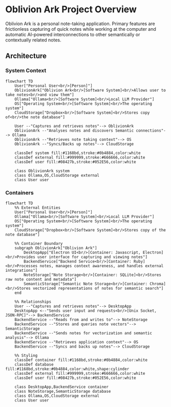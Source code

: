 # Oblivion Ark Project Overview

Oblivion Ark is a personal note-taking application.
Primary features are frictionless capturing of quick notes while working at the
computer and automatic AI-powered interconnections to other semantically or
contextually related notes.

## Architecture

### System Context

<!-- markdownlint-disable MD013 -->
```mermaid
flowchart TD
    User["Personal User<br/>[Person]"]
    OblivionArk["Oblivion Ark<br/>[Software System]<br/>Allows user to take notes<br/>and view them"]
    Ollama["Ollama<br/>[Software System]<br/>Local LLM Provider"]
    OS["Operating System<br/>[Software System]<br/>The operating system"]
    CloudStorage["Dropbox<br/>[Software System]<br/>Stores copy of<br/>the note database"]

    User --"Captures and retrieves notes"--> OblivionArk
    OblivionArk --"Analyses notes and discovers Semantic connections"--> Ollama
    OblivionArk --"Retrieves note taking context"--> OS
    OblivionArk --"Syncs/Backs up notes"--> CloudStorage

    classDef system fill:#1168bd,stroke:#0b4884,color:white
    classDef external fill:#999999,stroke:#666666,color:white
    classDef user fill:#08427b,stroke:#052E56,color:white

    class OblivionArk system
    class Ollama,OS,CloudStorage external
    class User user
```
<!-- markdownlint-enable MD013 -->

### Containers

<!-- markdownlint-disable MD013 -->
```mermaid
flowchart TD
    %% External Entities
    User["Personal User<br/>[Person]"]
    Ollama["Ollama<br/>[Software System]<br/>Local LLM Provider"]
    OS["Operating System<br/>[Software System]<br/>The operating system"]
    CloudStorage["Dropbox<br/>[Software System]<br/>Stores copy of the note database"]

    %% Container Boundary
    subgraph OblivionArk["Oblivion Ark"]
        DesktopApp["Electron UI<br/>[Container: Javascript, Electron]<br/>Provides user interface for capturing and viewing notes"]
        BackendService["Backend Service<br/>[Container: Ruby]<br/>Processes notes, manages context awareness, and handles external integrations"]
        NoteStorage["Note Storage<br/>[Container: SQLite]<br/>Stores raw note content and metadata"]
        SemanticStorage["Semantic Note Storage<br/>[Container: Chroma]<br/>Stores vectorized representations of notes for semantic search"]
    end

    %% Relationships
    User --"Captures and retrieves notes"--> DesktopApp
    DesktopApp <--"Sends user input and requests<br/>[Unix Socket, JSON-RPC]"--> BackendService
    BackendService --"Reads from and writes to"--> NoteStorage
    BackendService --"Stores and queries note vectors"--> SemanticStorage
    BackendService --"Sends notes for vectorization and semantic analysis"--> Ollama
    BackendService --"Retrieves application context"--> OS
    BackendService --"Syncs and backs up notes"--> CloudStorage

    %% Styling
    classDef container fill:#1168bd,stroke:#0b4884,color:white
    classDef database fill:#1168bd,stroke:#0b4884,color:white,shape:cylinder
    classDef external fill:#999999,stroke:#666666,color:white
    classDef user fill:#08427b,stroke:#052E56,color:white

    class DesktopApp,BackendService container
    class NoteStorage,SemanticStorage database
    class Ollama,OS,CloudStorage external
    class User user
```
<!-- markdownlint-enable MD013 -->
